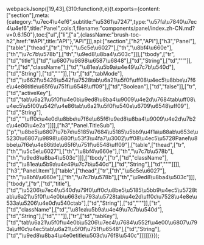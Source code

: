 webpackJsonp([19,43],{310:function(t,e){t.exports={content:["section"],meta:{category:"\u7ec4\u4ef6",subtitle:"\u5361\u7247",type:"\u57fa\u7840\u7ec4\u4ef6",title:"Panel",cols:1,filename:"components/panel/index.zh-CN.md?v=0.6.150"},toc:["ul",["li",["a",{className:"brush-toc-h2",href:"#API",title:"API"},"API"]]],api:["section",["h2","API"],["h3","Panel"],["table",["thead",["tr",["th","\u5c5e\u6027"],["th","\u8bf4\u660e"],["th","\u7c7b\u578b"],["th","\u9ed8\u8ba4\u503c"]]],["tbody",["tr",["td","title"],["td","\u6807\u9898\u6587\u6848"],["td","String"],["td","''"]],["tr",["td","className"],["td","\u81ea\u5b9a\u4e49\u7c7b\u540d"],["td","String"],["td","''"]],["tr",["td","tabMode"],["td","\u662f\u5426\u542f\u7528tab\u6a21\u5f0f\uff08\u4ec5\u8bbe\u7f6e\u4e86title\u65f6\u751f\u6548\uff09"],["td","Boolean"],["td","false"]],["tr",["td","activeKey"],["td","tab\u6a21\u5f0f\u4e0b\u9ed8\u8ba4\u9009\u4e2d\u7684tab\uff08\u4ec5\u5f00\u542f\u4e86tab\u6a21\u5f0f\u540e\u6709\u6548\uff09"],["td","String"],["td","''\uff0c\u4e0d\u8bbe\u7f6e\u65f6\u9ed8\u8ba4\u9009\u4e2d\u7b2c\u4e00\u4e2a"]]]],["h3","Panel.TitleSub"],["p","\u8be5\u6807\u7b7e\u5185\u7684\u5185\u5bb9\u4f1a\u88ab\u653e\u5230\u6807\u9898\u680f\u53f3\u4fa7\u3002\uff08\u4ec5\u5728Panel\u8bbe\u7f6e\u4e86title\u65f6\u751f\u6548\uff09"],["table",["thead",["tr",["th","\u5c5e\u6027"],["th","\u8bf4\u660e"],["th","\u7c7b\u578b"],["th","\u9ed8\u8ba4\u503c"]]],["tbody",["tr",["td","className"],["td","\u81ea\u5b9a\u4e49\u7c7b\u540d"],["td","String"],["td","''"]]]],["h3","Panel.Item"],["table",["thead",["tr",["th","\u5c5e\u6027"],["th","\u8bf4\u660e"],["th","\u7c7b\u578b"],["th","\u9ed8\u8ba4\u503c"]]],["tbody",["tr",["td","title"],["td","\u5206\u7ec4\u540d\u79f0\uff0c\u8be5\u5185\u5bb9\u4ec5\u5728tab\u6a21\u5f0f\u4e0b\u663e\u793a\u5728tab\u4e2d\uff0c\u7528\u4e8e\u533a\u5206\u4e0d\u540ctab"],["td","String"],["td","''"]],["tr",["td","className"],["td","\u81ea\u5b9a\u4e49\u7c7b\u540d"],["td","String"],["td","''"]],["tr",["td","tabKey"],["td","tab\u6a21\u5f0f\u4e0b\u5206\u7ec4\u7684\u552f\u4e00\u6807\u793a\uff0c\u4ec5tab\u6a21\u5f0f\u751f\u6548"],["td","String"],["td","\u9ed8\u8ba4\u4e0etitle\u503c\u76f8\u540c"]]]]]}}});